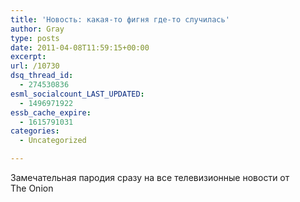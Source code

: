 ```yaml
---
title: 'Новость: какая-то фигня где-то случилась'
author: Gray
type: posts
date: 2011-04-08T11:59:15+00:00
excerpt:
url: /10730
dsq_thread_id:
  - 274530836
esml_socialcount_LAST_UPDATED:
  - 1496971922
essb_cache_expire:
  - 1615791031
categories:
  - Uncategorized

---
```








Замечательная пародия сразу на все телевизионные новости от The Onion